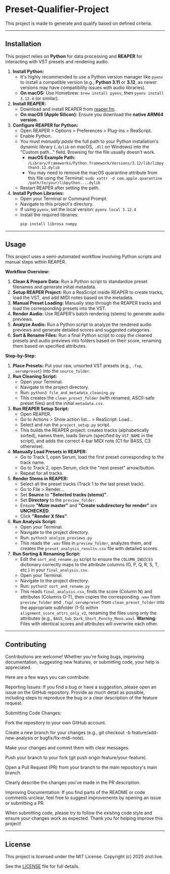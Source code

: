 # Preset-Qualifier-Project

This project is made to generate and qualify based on defined criteria.

***

## Installation

This project relies on **Python** for data processing and **REAPER** for interacting with VST presets and rendering audio.

1.  **Install Python:**
    * It's highly recommended to use a Python version manager like `pyenv` to install a compatible version (e.g., **Python 3.11** or **3.12**, as newer versions may have compatibility issues with audio libraries).
    * **On macOS:** Use Homebrew: `brew install pyenv`, then `pyenv install 3.12.4` (or similar).
2.  **Install REAPER:**
    * Download and install REAPER from [reaper.fm](https://www.reaper.fm).
    * **On macOS (Apple Silicon):** Ensure you download the **native ARM64 version**.
3.  **Configure REAPER for Python:**
    * Open REAPER > Options > Preferences > Plug-ins > ReaScript.
    * Enable Python.
    * You must *manually paste* the full path to your Python installation's dynamic library (`.dylib` on macOS, `.dll` on Windows) into the "Custom path..." field. Browsing for the file usually doesn't work.
        * **macOS Example Path:** `/Library/Frameworks/Python.framework/Versions/3.12/lib/libpython3.12.dylib`
        * You may need to remove the macOS quarantine attribute from this file using the Terminal: `sudo xattr -d com.apple.quarantine /path/to/your/libpython....dylib`
    * Restart REAPER after setting the path.
4.  **Install Python Libraries:**
    * Open your Terminal or Command Prompt.
    * Navigate to this project's directory.
    * If using `pyenv`, set the local version: `pyenv local 3.12.4`
    * Install the required libraries:
        ```bash
        pip install librosa numpy
        ```

***

## Usage

This project uses a semi-automated workflow involving Python scripts and manual steps within REAPER.

**Workflow Overview:**

1.  **Clean & Prepare Data:** Run a Python script to standardize preset filenames and generate initial metadata.
2.  **Setup REAPER Project:** Run a ReaScript inside REAPER to create tracks, load the VST, and add MIDI notes based on the metadata.
3.  **Manual Preset Loading:** Manually step through the REAPER tracks and load the corresponding presets into the VST.
4.  **Render Audio:** Use REAPER's batch rendering (stems) to generate audio previews.
5.  **Analyze Audio:** Run a Python script to analyze the rendered audio previews and generate detailed scores and suggested categories.
6.  **Sort & Rename Files:** Run a final Python script to copy the cleaned presets and audio previews into folders based on their score, renaming them based on specified attributes.

**Step-by-Step:**

1.  **Place Presets:** Put your raw, unsorted VST presets (e.g., `.fxp`, `.serumpreset`) into the `source_folder`.
2.  **Run Cleaning Script:**
    * Open your Terminal.
    * Navigate to the project directory.
    * Run: `python3 file_and_metadata_cleaning.py`
    * This creates the `clean_preset_folder` (with renamed, ASCII-safe preset files) and the initial `metadata.csv`.
3.  **Run REAPER Setup Script:**
    * Open REAPER.
    * Go to Actions > Show action list... > ReaScript: Load...
    * Select and run the `project_setup.py` script.
    * This builds the REAPER project: creates tracks (alphabetically sorted), names them, loads Serum (specified by `VST_NAME` in the script), and adds the correct 4-bar MIDI note (C1 for BASS, C3 otherwise).
4.  **Manually Load Presets in REAPER:**
    * Go to Track 1, open Serum, load the first preset corresponding to the track name.
    * Go to Track 2, open Serum, click the "next preset" arrow/button.
    * Repeat for all tracks.
5.  **Render Stems in REAPER:**
    * Select all the preset tracks (Track 1 to the last preset track).
    * Go to File > Render...
    * Set **Source** to **"Selected tracks (stems)"**.
    * Set **Directory** to the `preview_folder`.
    * Ensure **"Mute master"** and **"Create subdirectory for render"** are **UNCHECKED**.
    * Click **"Render X files"**.
6.  **Run Analysis Script:**
    * Open your Terminal.
    * Navigate to the project directory.
    * Run: `python3 analyze_previews.py`
    * This reads the `.wav` files in `preview_folder`, analyzes them, and creates the `preset_analysis_results.csv` file with detailed scores.
7.  **Run Sorting & Renaming Script:**
    * Edit the `sort_and_rename.py` script to ensure the `COLUMN_INDICES` dictionary correctly maps to the attribute columns (O, P, Q, R, S, T, etc.) in your `final_analysis.csv`.
    * Open your Terminal.
    * Navigate to the project directory.
    * Run: `python3 sort_and_rename.py`
    * This reads `final_analysis.csv`, finds the score (Column N) and attributes (Columns O-T), then copies the corresponding `.wav` from `preview_folder` and `.fxp`/`.serumpreset` from `clean_preset_folder` into the appropriate subfolder (1-5) within `alignment_score_attrs_only_v2`, renaming the files using only the attributes (e.g., `BASS_Sub_Dark_Short_Punchy_Mono.wav`). **Warning:** Files with identical scores and attributes will overwrite each other.

***

## Contributing

Contributions are welcome! Whether you're fixing bugs, improving documentation, suggesting new features, or submitting code, your help is appreciated.

Here are a few ways you can contribute:

Reporting Issues: If you find a bug or have a suggestion, please open an issue on the GitHub repository. Provide as much detail as possible, including steps to reproduce the bug or a clear description of the feature request.

Submitting Code Changes:

Fork the repository to your own GitHub account.

Create a new branch for your changes (e.g., git checkout -b feature/add-new-analysis or bugfix/fix-midi-note).

Make your changes and commit them with clear messages.

Push your branch to your fork (git push origin feature/your-feature).

Open a Pull Request (PR) from your branch to the main repository's main branch.

Clearly describe the changes you've made in the PR description.

Improving Documentation: If you find parts of the README or code comments unclear, feel free to suggest improvements by opening an issue or submitting a PR.

When submitting code, please try to follow the existing code style and ensure your changes work as expected. Thank you for helping improve this project!

***

## License

This project is licensed under the MIT License.
Copyright (c) 2025 znzl.live.

See the [LICENSE](LICENSE) file for full details.
